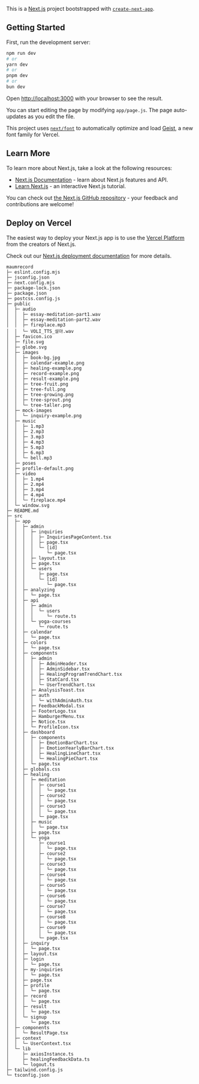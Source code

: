 This is a [Next.js](https://nextjs.org) project bootstrapped with [`create-next-app`](https://github.com/vercel/next.js/tree/canary/packages/create-next-app).

## Getting Started

First, run the development server:

```bash
npm run dev
# or
yarn dev
# or
pnpm dev
# or
bun dev
```

Open [http://localhost:3000](http://localhost:3000) with your browser to see the result.

You can start editing the page by modifying `app/page.js`. The page auto-updates as you edit the file.

This project uses [`next/font`](https://nextjs.org/docs/app/building-your-application/optimizing/fonts) to automatically optimize and load [Geist](https://vercel.com/font), a new font family for Vercel.

## Learn More

To learn more about Next.js, take a look at the following resources:

- [Next.js Documentation](https://nextjs.org/docs) - learn about Next.js features and API.
- [Learn Next.js](https://nextjs.org/learn) - an interactive Next.js tutorial.

You can check out [the Next.js GitHub repository](https://github.com/vercel/next.js) - your feedback and contributions are welcome!

## Deploy on Vercel

The easiest way to deploy your Next.js app is to use the [Vercel Platform](https://vercel.com/new?utm_medium=default-template&filter=next.js&utm_source=create-next-app&utm_campaign=create-next-app-readme) from the creators of Next.js.

Check out our [Next.js deployment documentation](https://nextjs.org/docs/app/building-your-application/deploying) for more details.

```
maumrecord
├─ eslint.config.mjs
├─ jsconfig.json
├─ next.config.mjs
├─ package-lock.json
├─ package.json
├─ postcss.config.js
├─ public
│  ├─ audio
│  │  ├─ essay-meditation-part1.wav
│  │  ├─ essay-meditation-part2.wav
│  │  ├─ fireplace.mp3
│  │  └─ VOLI_TTS_설아.wav
│  ├─ favicon.ico
│  ├─ file.svg
│  ├─ globe.svg
│  ├─ images
│  │  ├─ book-bg.jpg
│  │  ├─ calendar-example.png
│  │  ├─ healing-example.png
│  │  ├─ record-example.png
│  │  ├─ result-example.png
│  │  ├─ tree-fruit.png
│  │  ├─ tree-full.png
│  │  ├─ tree-growing.png
│  │  ├─ tree-sprout.png
│  │  └─ tree-taller.png
│  ├─ mock-images
│  │  └─ inquiry-example.png
│  ├─ music
│  │  ├─ 1.mp3
│  │  ├─ 2.mp3
│  │  ├─ 3.mp3
│  │  ├─ 4.mp3
│  │  ├─ 5.mp3
│  │  ├─ 6.mp3
│  │  └─ bell.mp3
│  ├─ poses
│  ├─ profile-default.png
│  ├─ video
│  │  ├─ 1.mp4
│  │  ├─ 2.mp4
│  │  ├─ 3.mp4
│  │  ├─ 4.mp4
│  │  └─ fireplace.mp4
│  └─ window.svg
├─ README.md
├─ src
│  ├─ app
│  │  ├─ admin
│  │  │  ├─ inquiries
│  │  │  │  ├─ InquiriesPageContent.tsx
│  │  │  │  ├─ page.tsx
│  │  │  │  └─ [id]
│  │  │  │     └─ page.tsx
│  │  │  ├─ layout.tsx
│  │  │  ├─ page.tsx
│  │  │  └─ users
│  │  │     ├─ page.tsx
│  │  │     └─ [id]
│  │  │        └─ page.tsx
│  │  ├─ analyzing
│  │  │  └─ page.tsx
│  │  ├─ api
│  │  │  ├─ admin
│  │  │  │  └─ users
│  │  │  │     └─ route.ts
│  │  │  └─ yoga-courses
│  │  │     └─ route.ts
│  │  ├─ calendar
│  │  │  └─ page.tsx
│  │  ├─ colors
│  │  │  └─ page.tsx
│  │  ├─ components
│  │  │  ├─ admin
│  │  │  │  ├─ AdminHeader.tsx
│  │  │  │  ├─ AdminSidebar.tsx
│  │  │  │  ├─ HealingProgramTrendChart.tsx
│  │  │  │  ├─ StatCard.tsx
│  │  │  │  └─ UserTrendChart.tsx
│  │  │  ├─ AnalysisToast.tsx
│  │  │  ├─ auth
│  │  │  │  └─ withAdminAuth.tsx
│  │  │  ├─ FeedbackModal.tsx
│  │  │  ├─ FooterLogo.tsx
│  │  │  ├─ HamburgerMenu.tsx
│  │  │  ├─ Notice.tsx
│  │  │  └─ ProfileIcon.tsx
│  │  ├─ dashboard
│  │  │  ├─ components
│  │  │  │  ├─ EmotionBarChart.tsx
│  │  │  │  ├─ EmotionYearlyBarChart.tsx
│  │  │  │  ├─ HealingLineChart.tsx
│  │  │  │  └─ HealingPieChart.tsx
│  │  │  └─ page.tsx
│  │  ├─ globals.css
│  │  ├─ healing
│  │  │  ├─ meditation
│  │  │  │  ├─ course1
│  │  │  │  │  └─ page.tsx
│  │  │  │  ├─ course2
│  │  │  │  │  └─ page.tsx
│  │  │  │  ├─ course3
│  │  │  │  │  └─ page.tsx
│  │  │  │  └─ page.tsx
│  │  │  ├─ music
│  │  │  │  └─ page.tsx
│  │  │  ├─ page.tsx
│  │  │  └─ yoga
│  │  │     ├─ course1
│  │  │     │  └─ page.tsx
│  │  │     ├─ course2
│  │  │     │  └─ page.tsx
│  │  │     ├─ course3
│  │  │     │  └─ page.tsx
│  │  │     ├─ course4
│  │  │     │  └─ page.tsx
│  │  │     ├─ course5
│  │  │     │  └─ page.tsx
│  │  │     ├─ course6
│  │  │     │  └─ page.tsx
│  │  │     ├─ course7
│  │  │     │  └─ page.tsx
│  │  │     ├─ course8
│  │  │     │  └─ page.tsx
│  │  │     ├─ course9
│  │  │     │  └─ page.tsx
│  │  │     └─ page.tsx
│  │  ├─ inquiry
│  │  │  └─ page.tsx
│  │  ├─ layout.tsx
│  │  ├─ login
│  │  │  └─ page.tsx
│  │  ├─ my-inquiries
│  │  │  └─ page.tsx
│  │  ├─ page.tsx
│  │  ├─ profile
│  │  │  └─ page.tsx
│  │  ├─ record
│  │  │  └─ page.tsx
│  │  ├─ result
│  │  │  └─ page.tsx
│  │  └─ signup
│  │     └─ page.tsx
│  ├─ components
│  │  └─ ResultPage.tsx
│  ├─ context
│  │  └─ UserContext.tsx
│  └─ lib
│     ├─ axiosInstance.ts
│     ├─ healingFeedbackData.ts
│     └─ logout.ts
├─ tailwind.config.js
└─ tsconfig.json

```